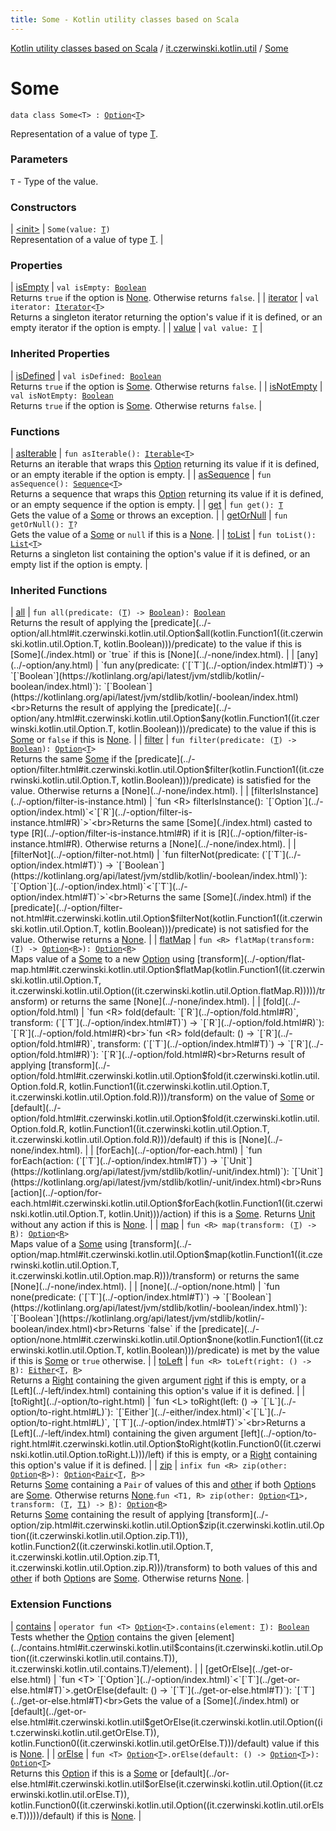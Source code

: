 ```yaml
---
title: Some - Kotlin utility classes based on Scala
---
```


[Kotlin utility classes based on Scala](../../index.html) / [it.czerwinski.kotlin.util](../index.html) / [Some](./index.html)

# Some

`data class Some<T> : `[`Option`](../-option/index.html)`<`[`T`](index.html#T)`>`

Representation of a value of type [T](index.html#T).

### Parameters

`T` - Type of the value.

### Constructors

| [&lt;init&gt;](-init-.html) | `Some(value: `[`T`](index.html#T)`)`<br>Representation of a value of type [T](index.html#T). |

### Properties

| [isEmpty](is-empty.html) | `val isEmpty: `[`Boolean`](https://kotlinlang.org/api/latest/jvm/stdlib/kotlin/-boolean/index.html)<br>Returns `true` if the option is [None](../-none/index.html). Otherwise returns `false`. |
| [iterator](iterator.html) | `val iterator: `[`Iterator`](https://kotlinlang.org/api/latest/jvm/stdlib/kotlin.collections/-iterator/index.html)`<`[`T`](index.html#T)`>`<br>Returns a singleton iterator returning the option's value if it is defined, or an empty iterator if the option is empty. |
| [value](value.html) | `val value: `[`T`](index.html#T) |

### Inherited Properties

| [isDefined](../-option/is-defined.html) | `val isDefined: `[`Boolean`](https://kotlinlang.org/api/latest/jvm/stdlib/kotlin/-boolean/index.html)<br>Returns `true` if the option is [Some](./index.html). Otherwise returns `false`. |
| [isNotEmpty](../-option/is-not-empty.html) | `val isNotEmpty: `[`Boolean`](https://kotlinlang.org/api/latest/jvm/stdlib/kotlin/-boolean/index.html)<br>Returns `true` if the option is [Some](./index.html). Otherwise returns `false`. |

### Functions

| [asIterable](as-iterable.html) | `fun asIterable(): `[`Iterable`](https://kotlinlang.org/api/latest/jvm/stdlib/kotlin.collections/-iterable/index.html)`<`[`T`](index.html#T)`>`<br>Returns an iterable that wraps this [Option](../-option/index.html) returning its value if it is defined, or an empty iterable if the option is empty. |
| [asSequence](as-sequence.html) | `fun asSequence(): `[`Sequence`](https://kotlinlang.org/api/latest/jvm/stdlib/kotlin.sequences/-sequence/index.html)`<`[`T`](index.html#T)`>`<br>Returns a sequence that wraps this [Option](../-option/index.html) returning its value if it is defined, or an empty sequence if the option is empty. |
| [get](get.html) | `fun get(): `[`T`](index.html#T)<br>Gets the value of a [Some](./index.html) or throws an exception. |
| [getOrNull](get-or-null.html) | `fun getOrNull(): `[`T`](index.html#T)`?`<br>Gets the value of a [Some](./index.html) or `null` if this is a [None](../-none/index.html). |
| [toList](to-list.html) | `fun toList(): `[`List`](https://kotlinlang.org/api/latest/jvm/stdlib/kotlin.collections/-list/index.html)`<`[`T`](index.html#T)`>`<br>Returns a singleton list containing the option's value if it is defined, or an empty list if the option is empty. |

### Inherited Functions

| [all](../-option/all.html) | `fun all(predicate: (`[`T`](../-option/index.html#T)`) -> `[`Boolean`](https://kotlinlang.org/api/latest/jvm/stdlib/kotlin/-boolean/index.html)`): `[`Boolean`](https://kotlinlang.org/api/latest/jvm/stdlib/kotlin/-boolean/index.html)<br>Returns the result of applying the [predicate](../-option/all.html#it.czerwinski.kotlin.util.Option$all(kotlin.Function1((it.czerwinski.kotlin.util.Option.T, kotlin.Boolean)))/predicate) to the value if this is [Some](./index.html) or `true` if this is [None](../-none/index.html). |
| [any](../-option/any.html) | `fun any(predicate: (`[`T`](../-option/index.html#T)`) -> `[`Boolean`](https://kotlinlang.org/api/latest/jvm/stdlib/kotlin/-boolean/index.html)`): `[`Boolean`](https://kotlinlang.org/api/latest/jvm/stdlib/kotlin/-boolean/index.html)<br>Returns the result of applying the [predicate](../-option/any.html#it.czerwinski.kotlin.util.Option$any(kotlin.Function1((it.czerwinski.kotlin.util.Option.T, kotlin.Boolean)))/predicate) to the value if this is [Some](./index.html) or `false` if this is [None](../-none/index.html). |
| [filter](../-option/filter.html) | `fun filter(predicate: (`[`T`](../-option/index.html#T)`) -> `[`Boolean`](https://kotlinlang.org/api/latest/jvm/stdlib/kotlin/-boolean/index.html)`): `[`Option`](../-option/index.html)`<`[`T`](../-option/index.html#T)`>`<br>Returns the same [Some](./index.html) if the [predicate](../-option/filter.html#it.czerwinski.kotlin.util.Option$filter(kotlin.Function1((it.czerwinski.kotlin.util.Option.T, kotlin.Boolean)))/predicate) is satisfied for the value. Otherwise returns a [None](../-none/index.html). |
| [filterIsInstance](../-option/filter-is-instance.html) | `fun <R> filterIsInstance(): `[`Option`](../-option/index.html)`<`[`R`](../-option/filter-is-instance.html#R)`>`<br>Returns the same [Some](./index.html) casted to type [R](../-option/filter-is-instance.html#R) if it is [R](../-option/filter-is-instance.html#R). Otherwise returns a [None](../-none/index.html). |
| [filterNot](../-option/filter-not.html) | `fun filterNot(predicate: (`[`T`](../-option/index.html#T)`) -> `[`Boolean`](https://kotlinlang.org/api/latest/jvm/stdlib/kotlin/-boolean/index.html)`): `[`Option`](../-option/index.html)`<`[`T`](../-option/index.html#T)`>`<br>Returns the same [Some](./index.html) if the [predicate](../-option/filter-not.html#it.czerwinski.kotlin.util.Option$filterNot(kotlin.Function1((it.czerwinski.kotlin.util.Option.T, kotlin.Boolean)))/predicate) is not satisfied for the value. Otherwise returns a [None](../-none/index.html). |
| [flatMap](../-option/flat-map.html) | `fun <R> flatMap(transform: (`[`T`](../-option/index.html#T)`) -> `[`Option`](../-option/index.html)`<`[`R`](../-option/flat-map.html#R)`>): `[`Option`](../-option/index.html)`<`[`R`](../-option/flat-map.html#R)`>`<br>Maps value of a [Some](./index.html) to a new [Option](../-option/index.html) using [transform](../-option/flat-map.html#it.czerwinski.kotlin.util.Option$flatMap(kotlin.Function1((it.czerwinski.kotlin.util.Option.T, it.czerwinski.kotlin.util.Option((it.czerwinski.kotlin.util.Option.flatMap.R)))))/transform) or returns the same [None](../-none/index.html). |
| [fold](../-option/fold.html) | `fun <R> fold(default: `[`R`](../-option/fold.html#R)`, transform: (`[`T`](../-option/index.html#T)`) -> `[`R`](../-option/fold.html#R)`): `[`R`](../-option/fold.html#R)<br>`fun <R> fold(default: () -> `[`R`](../-option/fold.html#R)`, transform: (`[`T`](../-option/index.html#T)`) -> `[`R`](../-option/fold.html#R)`): `[`R`](../-option/fold.html#R)<br>Returns result of applying [transform](../-option/fold.html#it.czerwinski.kotlin.util.Option$fold(it.czerwinski.kotlin.util.Option.fold.R, kotlin.Function1((it.czerwinski.kotlin.util.Option.T, it.czerwinski.kotlin.util.Option.fold.R)))/transform) on the value of [Some](./index.html) or [default](../-option/fold.html#it.czerwinski.kotlin.util.Option$fold(it.czerwinski.kotlin.util.Option.fold.R, kotlin.Function1((it.czerwinski.kotlin.util.Option.T, it.czerwinski.kotlin.util.Option.fold.R)))/default) if this is [None](../-none/index.html). |
| [forEach](../-option/for-each.html) | `fun forEach(action: (`[`T`](../-option/index.html#T)`) -> `[`Unit`](https://kotlinlang.org/api/latest/jvm/stdlib/kotlin/-unit/index.html)`): `[`Unit`](https://kotlinlang.org/api/latest/jvm/stdlib/kotlin/-unit/index.html)<br>Runs [action](../-option/for-each.html#it.czerwinski.kotlin.util.Option$forEach(kotlin.Function1((it.czerwinski.kotlin.util.Option.T, kotlin.Unit)))/action) if this is a [Some](./index.html). Returns [Unit](https://kotlinlang.org/api/latest/jvm/stdlib/kotlin/-unit/index.html) without any action if this is [None](../-none/index.html). |
| [map](../-option/map.html) | `fun <R> map(transform: (`[`T`](../-option/index.html#T)`) -> `[`R`](../-option/map.html#R)`): `[`Option`](../-option/index.html)`<`[`R`](../-option/map.html#R)`>`<br>Maps value of a [Some](./index.html) using [transform](../-option/map.html#it.czerwinski.kotlin.util.Option$map(kotlin.Function1((it.czerwinski.kotlin.util.Option.T, it.czerwinski.kotlin.util.Option.map.R)))/transform) or returns the same [None](../-none/index.html). |
| [none](../-option/none.html) | `fun none(predicate: (`[`T`](../-option/index.html#T)`) -> `[`Boolean`](https://kotlinlang.org/api/latest/jvm/stdlib/kotlin/-boolean/index.html)`): `[`Boolean`](https://kotlinlang.org/api/latest/jvm/stdlib/kotlin/-boolean/index.html)<br>Returns `false` if the [predicate](../-option/none.html#it.czerwinski.kotlin.util.Option$none(kotlin.Function1((it.czerwinski.kotlin.util.Option.T, kotlin.Boolean)))/predicate) is met by the value if this is [Some](./index.html) or `true` otherwise. |
| [toLeft](../-option/to-left.html) | `fun <R> toLeft(right: () -> `[`R`](../-option/to-left.html#R)`): `[`Either`](../-either/index.html)`<`[`T`](../-option/index.html#T)`, `[`R`](../-option/to-left.html#R)`>`<br>Returns a [Right](../-right/index.html) containing the given argument [right](../-option/to-left.html#it.czerwinski.kotlin.util.Option$toLeft(kotlin.Function0((it.czerwinski.kotlin.util.Option.toLeft.R)))/right) if this is empty, or a [Left](../-left/index.html) containing this option's value if it is defined. |
| [toRight](../-option/to-right.html) | `fun <L> toRight(left: () -> `[`L`](../-option/to-right.html#L)`): `[`Either`](../-either/index.html)`<`[`L`](../-option/to-right.html#L)`, `[`T`](../-option/index.html#T)`>`<br>Returns a [Left](../-left/index.html) containing the given argument [left](../-option/to-right.html#it.czerwinski.kotlin.util.Option$toRight(kotlin.Function0((it.czerwinski.kotlin.util.Option.toRight.L)))/left) if this is empty, or a [Right](../-right/index.html) containing this option's value if it is defined. |
| [zip](../-option/zip.html) | `infix fun <R> zip(other: `[`Option`](../-option/index.html)`<`[`R`](../-option/zip.html#R)`>): `[`Option`](../-option/index.html)`<`[`Pair`](https://kotlinlang.org/api/latest/jvm/stdlib/kotlin/-pair/index.html)`<`[`T`](../-option/index.html#T)`, `[`R`](../-option/zip.html#R)`>>`<br>Returns [Some](./index.html) containing a `Pair` of values of this and [other](../-option/index.html) if both [Option](../-option/index.html)s are [Some](./index.html). Otherwise returns [None](../-none/index.html).`fun <T1, R> zip(other: `[`Option`](../-option/index.html)`<`[`T1`](../-option/zip.html#T1)`>, transform: (`[`T`](../-option/index.html#T)`, `[`T1`](../-option/zip.html#T1)`) -> `[`R`](../-option/zip.html#R)`): `[`Option`](../-option/index.html)`<`[`R`](../-option/zip.html#R)`>`<br>Returns [Some](./index.html) containing the result of applying [transform](../-option/zip.html#it.czerwinski.kotlin.util.Option$zip(it.czerwinski.kotlin.util.Option((it.czerwinski.kotlin.util.Option.zip.T1)), kotlin.Function2((it.czerwinski.kotlin.util.Option.T, it.czerwinski.kotlin.util.Option.zip.T1, it.czerwinski.kotlin.util.Option.zip.R)))/transform) to both values of this and [other](../-option/index.html) if both [Option](../-option/index.html)s are [Some](./index.html). Otherwise returns [None](../-none/index.html). |

### Extension Functions

| [contains](../contains.html) | `operator fun <T> `[`Option`](../-option/index.html)`<`[`T`](../contains.html#T)`>.contains(element: `[`T`](../contains.html#T)`): `[`Boolean`](https://kotlinlang.org/api/latest/jvm/stdlib/kotlin/-boolean/index.html)<br>Tests whether the [Option](../-option/index.html) contains the given [element](../contains.html#it.czerwinski.kotlin.util$contains(it.czerwinski.kotlin.util.Option((it.czerwinski.kotlin.util.contains.T)), it.czerwinski.kotlin.util.contains.T)/element). |
| [getOrElse](../get-or-else.html) | `fun <T> `[`Option`](../-option/index.html)`<`[`T`](../get-or-else.html#T)`>.getOrElse(default: () -> `[`T`](../get-or-else.html#T)`): `[`T`](../get-or-else.html#T)<br>Gets the value of a [Some](./index.html) or [default](../get-or-else.html#it.czerwinski.kotlin.util$getOrElse(it.czerwinski.kotlin.util.Option((it.czerwinski.kotlin.util.getOrElse.T)), kotlin.Function0((it.czerwinski.kotlin.util.getOrElse.T)))/default) value if this is [None](../-none/index.html). |
| [orElse](../or-else.html) | `fun <T> `[`Option`](../-option/index.html)`<`[`T`](../or-else.html#T)`>.orElse(default: () -> `[`Option`](../-option/index.html)`<`[`T`](../or-else.html#T)`>): `[`Option`](../-option/index.html)`<`[`T`](../or-else.html#T)`>`<br>Returns this [Option](../-option/index.html) if this is a [Some](./index.html) or [default](../or-else.html#it.czerwinski.kotlin.util$orElse(it.czerwinski.kotlin.util.Option((it.czerwinski.kotlin.util.orElse.T)), kotlin.Function0((it.czerwinski.kotlin.util.Option((it.czerwinski.kotlin.util.orElse.T)))))/default) if this is [None](../-none/index.html). |

